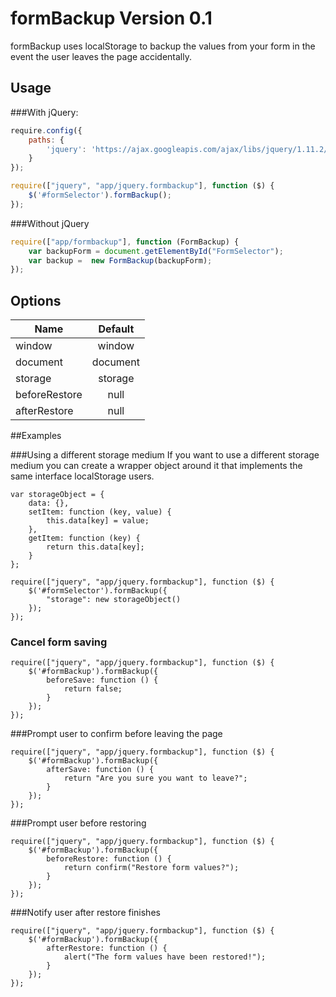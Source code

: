 formBackup Version 0.1
=============

formBackup uses localStorage to backup the values from your form in the event the user leaves the page accidentally. 

Usage
-------
###With jQuery:
```javascript
require.config({
    paths: {
        'jquery': 'https://ajax.googleapis.com/ajax/libs/jquery/1.11.2/jquery.min'
    }
});

require(["jquery", "app/jquery.formbackup"], function ($) {
    $('#formSelector').formBackup();
});
```

###Without jQuery
```javascript
require(["app/formbackup"], function (FormBackup) {
    var backupForm = document.getElementById("FormSelector");
    var backup =  new FormBackup(backupForm);
});
```

Options
-------
| Name      | Default |
| --------- |:-------:|
| window      | window |
| document      | document |
| storage      | storage |
| beforeRestore      | null |
| afterRestore      | null |


##Examples

###Using a different storage medium
If you want to use a different storage medium you can create a wrapper object around it that implements the same interface localStorage users.
```
var storageObject = {
    data: {},
    setItem: function (key, value) {
        this.data[key] = value;
    },
    getItem: function (key) {
        return this.data[key];
    } 
};

require(["jquery", "app/jquery.formbackup"], function ($) {
    $('#formSelector').formBackup({
        "storage": new storageObject()
    });
});
```

### Cancel form saving
```
require(["jquery", "app/jquery.formbackup"], function ($) {
    $('#formBackup').formBackup({
        beforeSave: function () {
            return false;
        }
    });
});
```

###Prompt user to confirm before leaving the page
```
require(["jquery", "app/jquery.formbackup"], function ($) {
    $('#formBackup').formBackup({
        afterSave: function () {
            return "Are you sure you want to leave?";
        }
    });
});
```

###Prompt user before restoring
```
require(["jquery", "app/jquery.formbackup"], function ($) {
    $('#formBackup').formBackup({
        beforeRestore: function () {
            return confirm("Restore form values?");
        }
    });
});
```

###Notify user after restore finishes
```
require(["jquery", "app/jquery.formbackup"], function ($) {
    $('#formBackup').formBackup({
        afterRestore: function () {
            alert("The form values have been restored!");
        }
    });
});
```

